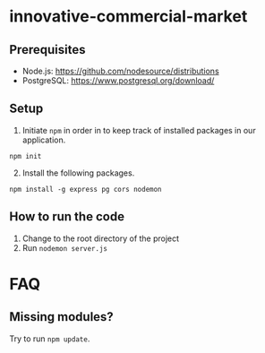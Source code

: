 # innovative-commercial-market

## Prerequisites

* Node.js: https://github.com/nodesource/distributions
* PostgreSQL: https://www.postgresql.org/download/

## Setup

1. Initiate `npm` in order in to keep track of installed packages in our application.

```
npm init
```

2. Install the following packages.

```
npm install -g express pg cors nodemon
```

## How to run the code

1. Change to the root directory of the project
2. Run `nodemon server.js`


# FAQ

## Missing modules?

Try to run `npm update`.
